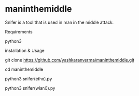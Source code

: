 # maninthemiddle
Snifer is a tool that is used in man in the middle attack.

Requirements

python3


installation & Usage

git clone https://github.com/yashkaranverma/maninthemiddle.git

cd maninthemiddle

python3 snifer(etho).py

python3 snifer(wlan0).py
